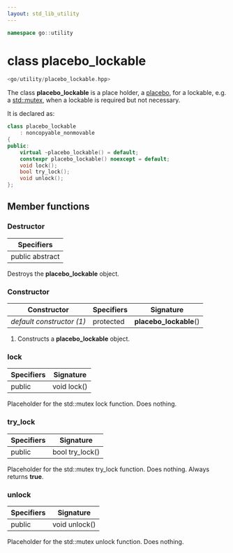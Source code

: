 ```yaml
---
layout: std_lib_utility
---
```


```c++
namespace go::utility
```

# class placebo_lockable

```c++
<go/utility/placebo_lockable.hpp>
```

The class **placebo_lockable** is a place holder, a
[placebo](https://en.wikipedia.org/wiki/Placebo), for a lockable, e.g. a
[std::mutex](https://en.cppreference.com/w/cpp/thread/mutex), when a lockable
is required but not necessary.

It is declared as:

```c++
class placebo_lockable
    : noncopyable_nonmovable
{
public:
    virtual ~placebo_lockable() = default;
    constexpr placebo_lockable() noexcept = default;
    void lock();
    bool try_lock();
    void unlock();
};
```

## Member functions

### Destructor

Specifiers |
-|
public abstract |

Destroys the **placebo_lockable** object.

### Constructor

Constructor | Specifiers | Signature
-|-|-
*default constructor (1)* | protected | **placebo_lockable**()

1. Constructs a **placebo_lockable** object.

### lock

Specifiers | Signature
-|-
public | void lock()

Placeholder for the std::mutex lock function. Does nothing.

### try_lock

Specifiers | Signature
-|-
public | bool try_lock()

Placeholder for the std::mutex try_lock function. Does nothing. Always returns **true**.

### unlock

Specifiers | Signature
-|-
public | void unlock()

Placeholder for the std::mutex unlock function. Does nothing.
